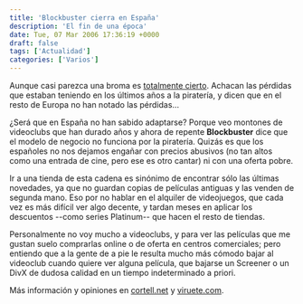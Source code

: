 ```yaml
---
title: 'Blockbuster cierra en España'
description: 'El fin de una época'
date: Tue, 07 Mar 2006 17:36:19 +0000
draft: false
tags: ['Actualidad']
categories: ['Varios']
---
```


Aunque casi parezca una broma es [totalmente cierto](http://www.americaeconomica.com/numeros4/359/noticias/blblockbusterlu.htm). Achacan las pérdidas que estaban teniendo en los últimos años a la piratería, y dicen que en el resto de Europa no han notado las pérdidas...

¿Será que en España no han sabido adaptarse? Porque veo montones de videoclubs que han durado años y ahora de repente **Blockbuster** dice que el modelo de negocio no funciona por la piratería. Quizás es que los españoles no nos dejamos engañar con precios abusivos (no tan altos como una entrada de cine, pero ese es otro cantar) ni con una oferta pobre.

Ir a una tienda de esta cadena es sinónimo de encontrar sólo las últimas novedades, ya que no guardan copias de películas antiguas y las venden de segunda mano. Eso por no hablar en el alquiler de videojuegos, que cada vez es más difícil ver algo decente, y tardan meses en aplicar los descuentos --como series Platinum-- que hacen el resto de tiendas.

Personalmente no voy mucho a videoclubs, y para ver las películas que me gustan suelo comprarlas online o de oferta en centros comerciales; pero entiendo que a la gente de a pie le resulta mucho más cómodo bajar al videoclub cuando quiere ver alguna película, que bajarse un Screener o un DivX de dudosa calidad en un tiempo indeterminado a priori.

Más información y opiniones en [cortell.net](http://www.cortell.net/2006/03/06/caso-blockbuster-como-culpar-de-la-pirateria-a-tu-incapacidad-empresarial/) y [viruete.com](http://viruete.blogia.com/2006/030401-blockbuster-para-abajo-youtube-para-arriba.php).